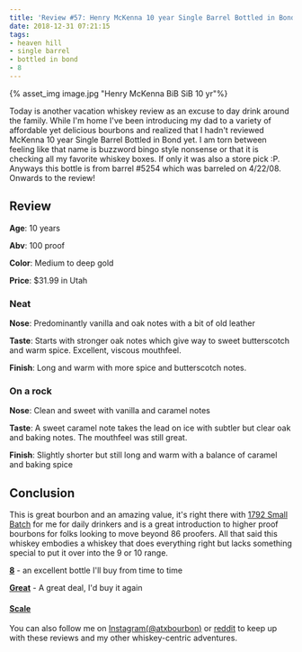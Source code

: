 ```yaml
---
title: 'Review #57: Henry McKenna 10 year Single Barrel Bottled in Bond Barrel #5254'
date: 2018-12-31 07:21:15
tags:
- heaven hill
- single barrel
- bottled in bond
- 8
---
```


{% asset_img image.jpg "Henry McKenna BiB SiB 10 yr"%}

Today is another vacation whiskey review as an excuse to day drink around the family. While I'm home I've been introducing my dad to a variety of affordable yet delicious bourbons and realized that I hadn't reviewed McKenna 10 year Single Barrel Bottled in Bond yet. I am torn between feeling like that name is buzzword bingo style nonsense or that it is checking all my favorite whiskey boxes. If only it was also a store pick :P. Anyways this bottle is from barrel #5254 which was barreled on 4/22/08. Onwards to the review!

## Review
**Age**: 10 years

**Abv**: 100 proof

**Color**: Medium to deep gold

**Price**: $31.99 in Utah

### Neat
**Nose**: Predominantly vanilla and oak notes with a bit of old leather

**Taste**: Starts with stronger oak notes which give way to sweet butterscotch and warm spice. Excellent, viscous mouthfeel.

**Finish**: Long and warm with more spice and butterscotch notes.

### On a rock
**Nose**: Clean and sweet with vanilla and caramel notes

**Taste**: A sweet caramel note takes the lead on ice with subtler but clear oak and baking notes. The mouthfeel was still great.

**Finish**: Slightly shorter but still long and warm with a balance of caramel and baking spice


## Conclusion
This is great bourbon and an amazing value,  it's right there with [1792 Small Batch](https://atxbourbon.com/2018/11/09/Review-40-1792-Small-Batch/) for me for daily drinkers and is a great introduction to higher proof bourbons for folks looking to move beyond 86 proofers. All that said this whiskey embodies a whiskey that does everything right but lacks something special to put it over into the 9 or 10 range.

[**8**](https://atxbourbon.com/tags/8/) - an excellent bottle I'll buy from time to time

[**Great**](https://atxbourbon.com/tags/great-value/) - A great deal, I'd buy it again

#### [Scale](http://atxbourbon.com/Scale/)

You can also follow me on [Instagram(@atxbourbon)](https://www.instagram.com/atxbourbon/) or [reddit](https://www.reddit.com/r/scottmotorraddrinks/) to keep up with these reviews and my other whiskey-centric adventures.
